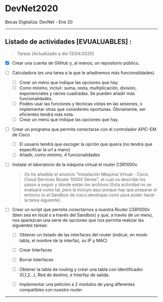 # DevNet2020
Becas Digitaliza: DevNet - Ene 20
- - - -
## Listado de actividades **[EVUALUABLES]** :
>Tareas [Actualizado a día 13/04/2020]

- [x] Crear una cuenta de GitHub y, al menos, un repositorio público.

- [ ] Calculadora (es una tarea a la que le añadiremos más funcionalidades).
    - [ ] Crear un menú que indique las opciones que hay.
    - [ ] Como mínimo, incluir: suma, resta, multiplicación, división, exponenciales y raíces cuadradas. Se pueden añadir más funcionalidades.
    - [ ] Podéis usar las funciones y técnicas vistas en las sesiones, o implementar otras que consideréis oportunas. Obviamente, ser eficientes tendrá más nota.
    - [ ] Crear un menú que indique las opciones que hay.

- [ ] Crear un programa que permita conectarse con el controlador APIC-EM de Cisco
    - [ ] El usuario tendrá que escoger la opción que quiera (no tendrá que especificar la url a mano)
    - [ ] Añadir, como mínimo, 4 funcionalidades

- [ ] Instalar el laboratorio de la máquina virtual el router CSR1000v.
    > Os he añadido el anuncio "Instalación Máquina Virtual - Cisco Cloud Services Router 1000V Series", el cual os describe los pasos a seguir y dónde están los archivos
    > [Esta actividad no se evaluará como tal, pero la incluyo aquí porque hay que preparar el entorno (o el Sandbox de cisco.developer.com) para poder hacer la tarea siguiente].

- [ ] Crear un script que permita conectarnos a nuestra Router CSR1000v (bien sea en local o a través del Sandbox) y que, a través de un menú, nos aparezcan una serie de opciones que nos permita realizar las siguientes tareas:
    - [ ] Obtener un listado de las interfaces del router (indicar, en modo tabla, el nombre de la interfaz, su IP y MAC)
    - [ ] Crear Interfaces
    - [ ] Borrar Interfaces
    - [ ] Obtener la tabla de routing y crear una tabla con Identificador (0,1,2...), Red de destino, e Interfaz de salida.
    - [ ] Implementar una petición a 2 módulos de yang diferentes compatibles con nuestro router


- - - -
